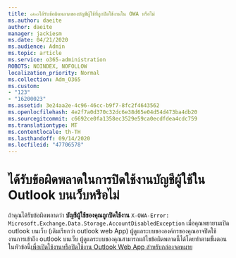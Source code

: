 ```yaml
---
title: ๑๒๓ได้รับข้อผิดพลาดของบัญชีผู้ใช้ที่ถูกปิดใช้งานใน OWA หรือไม่
ms.author: daeite
author: daeite
manager: jackiesm
ms.date: 04/21/2020
ms.audience: Admin
ms.topic: article
ms.service: o365-administration
ROBOTS: NOINDEX, NOFOLLOW
localization_priority: Normal
ms.collection: Adm_O365
ms.custom:
- "123"
- "16200023"
ms.assetid: 3e24aa2e-4c96-46cc-b9f7-8fc2f4643562
ms.openlocfilehash: 4e2f7a0d370c32dc6e38d65e04d54d473ba4db20
ms.sourcegitcommit: c6692ce0fa1358ec3529e59ca0ecdfdea4cdc759
ms.translationtype: MT
ms.contentlocale: th-TH
ms.lasthandoff: 09/14/2020
ms.locfileid: "47706578"
---
```

# <a name="getting-an-account-disabled-error-in-outlook-on-the-web"></a>ได้รับข้อผิดพลาดในการปิดใช้งานบัญชีผู้ใช้ใน Outlook บนเว็บหรือไม่

ถ้าคุณได้รับข้อผิดพลาดว่า **บัญชีผู้ใช้ของคุณถูกปิดใช้งาน**  `X-OWA-Error: Microsoft.Exchange.Data.Storage.AccountDisabledException` เมื่อคุณพยายามเปิด outlook บนเว็บ (เดิมเรียกว่า outlook web App) ผู้ดูแลระบบขององค์กรของคุณอาจปิดใช้งานการเข้าถึง outlook บนเว็บ ผู้ดูแลระบบของคุณสามารถแก้ไขข้อผิดพลาดนี้ได้โดยทำตามขั้นตอนในหัวข้อนี้[เพื่อเปิดใช้งานหรือปิดใช้งาน Outlook Web App สำหรับกล่องจดหมาย](https://technet.microsoft.com/library/bb124124%28v=exchg.150%29.aspx)